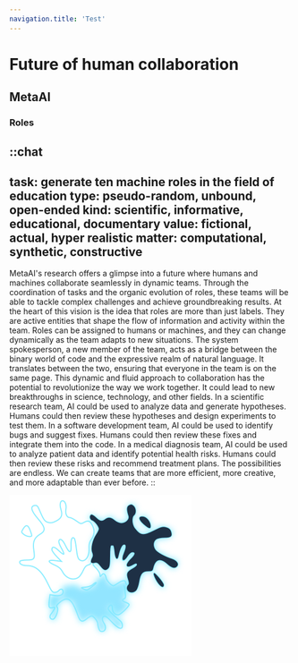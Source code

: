 ```yaml
---
navigation.title: 'Test'
---
```


# Future of human collaboration

## MetaAI

### Roles

::chat
---
task: generate ten machine roles in the field of education
type: pseudo-random, unbound, open-ended
kind: scientific, informative, educational, documentary
value: fictional, actual, hyper realistic
matter: computational, synthetic, constructive
---
MetaAI's research offers a glimpse into a future where humans and machines collaborate seamlessly in dynamic teams. Through the coordination of tasks and the organic evolution of roles, these teams will be able to tackle complex challenges and achieve groundbreaking results.
At the heart of this vision is the idea that roles are more than just labels. They are active entities that shape the flow of information and activity within the team. Roles can be assigned to humans or machines, and they can change dynamically as the team adapts to new situations.
The system spokesperson, a new member of the team, acts as a bridge between the binary world of code and the expressive realm of natural language. It translates between the two, ensuring that everyone in the team is on the same page.
This dynamic and fluid approach to collaboration has the potential to revolutionize the way we work together. It could lead to new breakthroughs in science, technology, and other fields.
In a scientific research team, AI could be used to analyze data and generate hypotheses. Humans could then review these hypotheses and design experiments to test them.
In a software development team, AI could be used to identify bugs and suggest fixes. Humans could then review these fixes and integrate them into the code.
In a medical diagnosis team, AI could be used to analyze patient data and identify potential health risks. Humans could then review these risks and recommend treatment plans.
The possibilities are endless. We can create teams that are more efficient, more creative, and more adaptable than ever before.
::

![Logo](pastell.svg)

